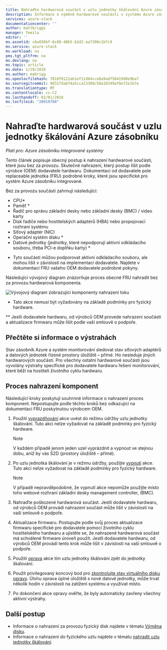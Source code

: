 ```yaml
---
title: Nahraďte hardwarová součást v uzlu jednotky škálování Azure zásobníku | Microsoft Docs
description: Informace o výměně hardwarové součásti v systému Azure zásobníku integrované.
services: azure-stack
documentationcenter: ''
author: mattbriggs
manager: femila
editor: ''
ms.assetid: c6e036bf-8c80-48b5-b2d2-aa7390c1b7c9
ms.service: azure-stack
ms.workload: na
pms.tgt_pltfrm: na
ms.devlang: na
ms.topic: article
ms.date: 1/29/2018
ms.author: mabrigg
ms.openlocfilehash: 7018f0122ab1ef11d64cce8a9adf58419d0e9ba7
ms.sourcegitcommit: 9d317dabf4a5cca13308c50a10349af0e72e1b7e
ms.translationtype: MT
ms.contentlocale: cs-CZ
ms.lasthandoff: 02/01/2018
ms.locfileid: "28919708"
---
```

# <a name="replace-a-hardware-component-on-an-azure-stack-scale-unit-node"></a>Nahraďte hardwarová součást v uzlu jednotky škálování Azure zásobníku

*Platí pro: Azure zásobníku integrované systémy*

Tento článek popisuje obecný postup k nahrazení hardwarové součásti, které jsou bez za provozu. Skutečné nahrazení, který postup lišit podle výrobce (OEM) dodavatele hardwaru. Dokumentaci od dodavatele pole replaceable jednotka (FRU) podrobné kroky, které jsou specifické pro systém Azure zásobníku integrované.

Bez za provozu součásti zahrnují následující:

- CPU*
- Paměť *
- Řadič pro správu základní desky nebo základní desky (BMC) / video karty
- Disk řadiče nebo hostitelských adaptérů (HBA) nebo propojovací rozhraní systému
- Síťový adaptér (NIC)
- Operační systém disku *
- Datové jednotky (jednotky, které nepodporují aktivní odkládacího souboru, třeba PCI-e doplňku karty) *

* Tyto součásti můžou podporovat aktivní odkládacího souboru, ale mohou lišit v závislosti na implementaci dodavatele. Najdete v dokumentaci FRU vašeho OEM dodavatele podrobné pokyny.

Následující vývojový diagram znázorňuje proces obecné FRU nahradit bez za provozu hardwarová komponenta.

![Vývojový diagram zobrazující komponenty nahrazení toku](media/azure-stack-replace-component/replacecomponentflow.PNG)

* Tato akce nemusí být vyžadovány na základě podmínky pro fyzický hardware.

** Jestli dodavatele hardwaru, od výrobců OEM provede nahrazení součásti a aktualizace firmwaru může lišit podle vaší smlouvě o podpoře.

## <a name="review-alert-information"></a>Přečtěte si informace o výstrahách

Stav zásobník Azure a systém monitorování sledovat stav síťových adaptérů a datových jednotek řízené prostory úložiště – přímé. Ho nesleduje jiných hardwarových součástí. Pro všechny ostatní hardwarové součásti jsou vyvolány výstrahy specifické pro dodavatele hardwaru řešení monitorování, které běží na hostiteli životního cyklu hardwaru.  

## <a name="component-replacement-process"></a>Proces nahrazení komponent

Následující kroky poskytují souhrnné informace o nahrazení proces komponent. Nepostupujte podle těchto kroků bez odkazující na dokumentaci FRU poskytnutou výrobcem OEM.

1. Použití [vyprazdňování](azure-stack-node-actions.md#scale-unit-node-actions) akce uvést do režimu údržby uzlu jednotky škálování. Tuto akci nelze vyžadovat na základě podmínky pro fyzický hardware.

   > [!NOTE]
   > V každém případě jenom jeden uzel vyprázdnit a vypnout ve stejnou dobu, aniž by vás S2D (prostory úložiště – přímé).

2. Po uzlu jednotka škálování je v režimu údržby, použijte [vypnutí](azure-stack-node-actions.md#scale-unit-node-actions) akce. Tuto akci nelze vyžadovat na základě podmínky pro fyzický hardware.

   > [!NOTE]
   > V případě nepravděpodobné, že vypnutí akce nepomůže použijte místo toho webové rozhraní základní desky management controller, (BMC).

3. Nahraďte poškozené hardwarová součást. Jestli dodavatele hardwaru, od výrobců OEM provádí nahrazení součást může lišit v závislosti na vaší smlouvě o podpoře.  
4. Aktualizace firmwaru. Postupujte podle svůj proces aktualizace firmwaru specifické pro dodavatele pomocí životního cyklu hostitelského hardwaru a ujistěte se, že nahrazené hardwarová součást má schválené firmware úroveň použít. Jestli dodavatele hardwaru, od výrobců OEM provádí tento krok může lišit v závislosti na vaší smlouvě o podpoře.  
5. Použití [oprava](azure-stack-node-actions.md#scale-unit-node-actions) akce tím uzlu jednotky škálování zpět do jednotky škálování.
6. Použít privilegovaný koncový bod pro [zkontrolujte stav virtuálního disku opravy](azure-stack-replace-disk.md#check-the-status-of-virtual-disk-repair). Úlohu oprava úplné úložiště s nové datové jednotky, může trvat několik hodin v závislosti na zatížení systému a využívat místo.
7. Po dokončení akce opravy ověřte, že byly automaticky zavřeny všechny aktivní výstrahy.

## <a name="next-steps"></a>Další postup

- Informace o nahrazení za provozu fyzický disk najdete v tématu [Výměna disku](azure-stack-replace-disk.md).
- Informace o nahrazení do fyzického uzlu najdete v tématu [nahradit uzlu jednotky škálování](azure-stack-replace-node.md).
